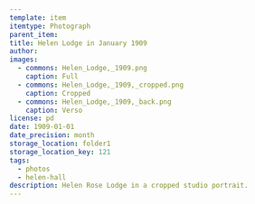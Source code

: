 ```yaml
---
template: item
itemtype: Photograph
parent_item: 
title: Helen Lodge in January 1909
author: 
images:
  - commons: Helen_Lodge,_1909.png
    caption: Full
  - commons: Helen_Lodge,_1909,_cropped.png
    caption: Cropped
  - commons: Helen_Lodge,_1909,_back.png
    caption: Verso
license: pd
date: 1909-01-01
date_precision: month
storage_location: folder1
storage_location_key: 121
tags:
  - photos
  - helen-hall
description: Helen Rose Lodge in a cropped studio portrait.
---
```

